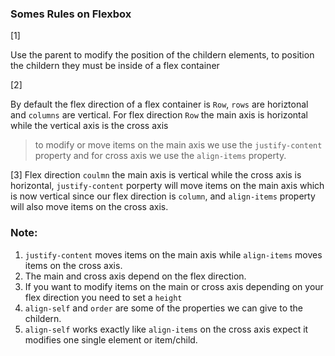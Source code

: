 ### Somes Rules on Flexbox

[1]

Use the parent to modify the position of the childern elements, to position the childern they must be inside of a flex container

[2]

By default the flex direction of a flex container is `Row`, `rows` are horiztonal and `columns` are vertical.
For flex direction `Row` the main axis is horizontal while the vertical axis is the cross axis
> to modify or move items on the main axis we use the `justify-content` property and for cross axis we use the `align-items` property.

[3]
Flex direction `coulmn` the main axis is vertical while the cross axis is horizontal, `justify-content` porperty will move items on the main axis which is now vertical since our flex direction is `column`, and `align-items` property will also move items on the cross axis.

### Note:

1. `justify-content` moves items on the main axis while `align-items` moves items on the cross axis.
2. The main and cross axis depend on the flex direction.
3. If you want to modify items on the main or cross axis depending on your flex direction you need to set a `height`
4. `align-self` and `order` are some of the properties we can give to the childern.
5. `align-self` works exactly like `align-items` on the cross axis expect it modifies one single element or item/child.